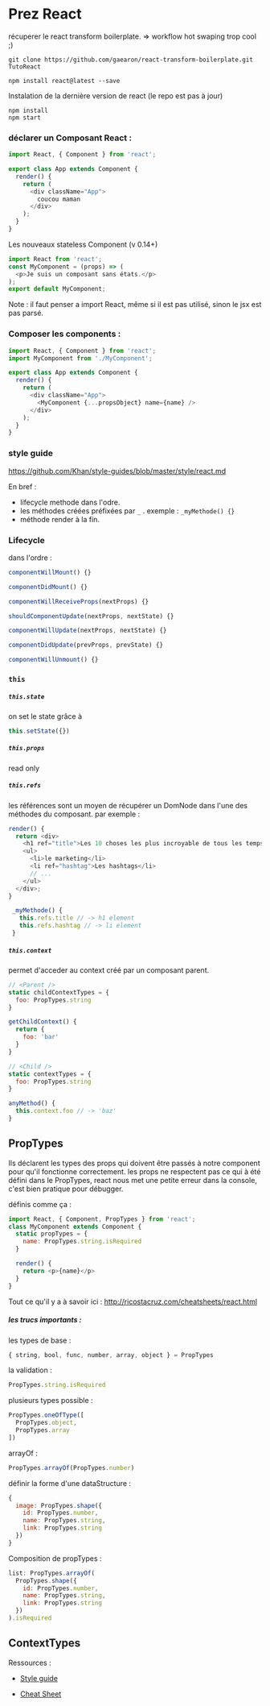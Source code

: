 # Prez React

récuperer le react transform boilerplate. => workflow hot swaping trop cool ;)
```
git clone https://github.com/gaearon/react-transform-boilerplate.git TutoReact
```
```
npm install react@latest --save
```
Instalation de la dernière version de react (le repo est pas à jour)
```
npm install
npm start
```

### déclarer un Composant React :

```js
import React, { Component } from 'react';

export class App extends Component {
  render() {
    return (
      <div className="App">
        coucou maman
      </div>
    );
  }
}
```

Les nouveaux stateless Component (v 0.14+)

```js
import React from 'react';
const MyComponent = (props) => (
  <p>Je suis un composant sans états.</p>
);
export default MyComponent;
```

Note : il faut penser a import React, même si il est pas utilisé, sinon le jsx est pas parsé.

### Composer les components :

```js
import React, { Component } from 'react';
import MyComponent from './MyComponent';

export class App extends Component {
  render() {
    return (
      <div className="App">
        <MyComponent {...propsObject} name={name} />
      </div>
    );
  }
}
```

### style guide
 https://github.com/Khan/style-guides/blob/master/style/react.md

En bref :

- lifecycle methode dans l'odre.
- les méthodes créées préfixées par `_` . exemple :   `_myMethode() {}`
- méthode render à la fin.

### Lifecycle
dans l'ordre :
```js
componentWillMount() {}

componentDidMount() {}

componentWillReceiveProps(nextProps) {}

shouldComponentUpdate(nextProps, nextState) {}

componentWillUpdate(nextProps, nextState) {}

componentDidUpdate(prevProps, prevState) {}

componentWillUnmount() {}
```

### `this`

##### `this.state`

on set le state grâce à

```js
this.setState({})
```

##### `this.props`
read only

##### `this.refs`
les références sont un moyen de récupérer un DomNode dans l'une des méthodes du composant. par exemple :

```js
render() {
  return <div>
    <h1 ref="title">Les 10 choses les plus incroyable de tous les temps</h1>
    <ul>
      <li>le marketing</li>
      <li ref="hashtag">Les hashtags</li>
      // ...
    </ul>
  </div>;
}
```

```js
 _myMethode() {
   this.refs.title // -> h1 element
   this.refs.hashtag // -> li element
 }
```

##### `this.context`
permet d'acceder au context créé par un composant parent.

```js
// <Parent />
static childContextTypes = {
  foo: PropTypes.string
}

getChildContext() {
  return {
    foo: 'bar'
  }
}
```
```js
// <Child />
static contextTypes = {
  foo: PropTypes.string
}

anyMethod() {
  this.context.foo // -> 'baz'
}
```

## PropTypes
Ils déclarent les types des props qui doivent être passés à notre component pour qu'il fonctionne correctement. les props ne respectent pas ce qui à été défini dans le PropTypes, react nous met une petite erreur dans la console, c'est bien pratique pour débugger.

définis comme ça :
```js
import React, { Component, PropTypes } from 'react';
class MyComponent extends Component {
  static propTypes = {
    name: PropTypes.string.isRequired
  }

  render() {
    return <p>{name}</p>
  }
}
```

Tout ce qu'il y a à savoir ici : http://ricostacruz.com/cheatsheets/react.html

##### les trucs importants :
les types de base :

```js
{ string, bool, func, number, array, object } = PropTypes
```

la validation :

```js
PropTypes.string.isRequired
```

plusieurs types possible :

```js
PropTypes.oneOfType([
  PropTypes.object,
  PropTypes.array
])
```

arrayOf :

```js
PropTypes.arrayOf(PropTypes.number)
```

définir la forme d'une dataStructure :
```js
{
  image: PropTypes.shape({
    id: PropTypes.number,
    name: PropTypes.string,
    link: PropTypes.string
  })
}
```

Composition de propTypes :
```js
list: PropTypes.arrayOf(
  PropTypes.shape({
    id: PropTypes.number,
    name: PropTypes.string,
    link: PropTypes.string
  })
).isRequired
```


## ContextTypes




Ressources :

- [Style guide](https://github.com/Khan/style-guides/blob/master/style/react.md)

- [Cheat Sheet](http://ricostacruz.com/cheatsheets/react.html)

